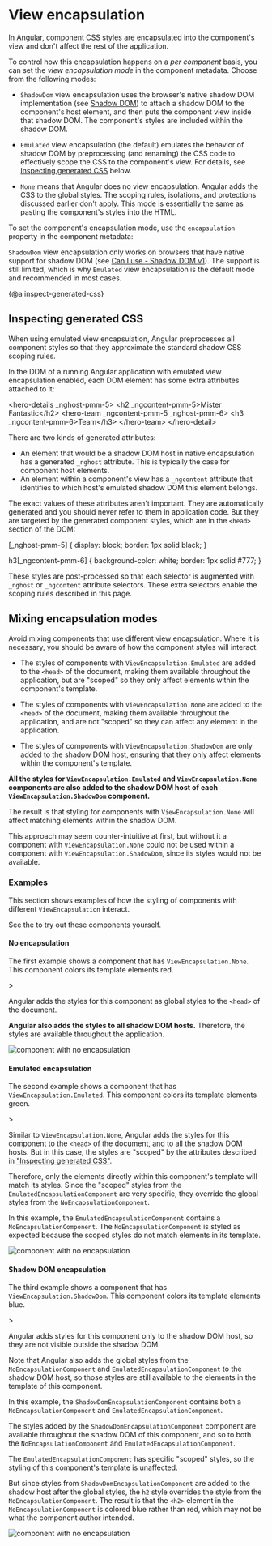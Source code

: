 # View encapsulation

In Angular, component CSS styles are encapsulated into the component's view and don't
affect the rest of the application.

To control how this encapsulation happens on a _per
component_ basis, you can set the _view encapsulation mode_ in the component metadata.
Choose from the following modes:

- `ShadowDom` view encapsulation uses the browser's native shadow DOM implementation (see
  [Shadow DOM](https://developer.mozilla.org/en-US/docs/Web/Web_Components/Shadow_DOM))
  to attach a shadow DOM to the component's host element, and then puts the component
  view inside that shadow DOM. The component's styles are included within the shadow DOM.

- `Emulated` view encapsulation (the default) emulates the behavior of shadow DOM by preprocessing
  (and renaming) the CSS code to effectively scope the CSS to the component's view.
  For details, see [Inspecting generated CSS](guide/view-encapsulation#inspect-generated-css) below.

- `None` means that Angular does no view encapsulation.
  Angular adds the CSS to the global styles.
  The scoping rules, isolations, and protections discussed earlier don't apply.
  This mode is essentially the same as pasting the component's styles into the HTML.

To set the component's encapsulation mode, use the `encapsulation` property in the component metadata:

<code-example path="component-styles/src/app/quest-summary.component.ts" region="encapsulation.shadow" header="src/app/quest-summary.component.ts"></code-example>

`ShadowDom` view encapsulation only works on browsers that have native support
for shadow DOM (see [Can I use - Shadow DOM v1](https://caniuse.com/shadowdomv1)).
The support is still limited, which is why `Emulated` view encapsulation is the default mode and recommended in most cases.

{@a inspect-generated-css}

## Inspecting generated CSS

When using emulated view encapsulation, Angular preprocesses
all component styles so that they approximate the standard shadow CSS scoping rules.

In the DOM of a running Angular application with emulated view
encapsulation enabled, each DOM element has some extra attributes
attached to it:

<code-example format="">
&lt;hero-details _nghost-pmm-5>
  &lt;h2 _ngcontent-pmm-5>Mister Fantastic&lt;/h2>
  &lt;hero-team _ngcontent-pmm-5 _nghost-pmm-6>
    &lt;h3 _ngcontent-pmm-6>Team&lt;/h3>
  &lt;/hero-team>
&lt;/hero-detail>
</code-example>

There are two kinds of generated attributes:

- An element that would be a shadow DOM host in native encapsulation has a
  generated `_nghost` attribute. This is typically the case for component host elements.
- An element within a component's view has a `_ngcontent` attribute
  that identifies to which host's emulated shadow DOM this element belongs.

The exact values of these attributes aren't important. They are automatically
generated and you should never refer to them in application code. But they are targeted
by the generated component styles, which are in the `<head>` section of the DOM:

<code-example format="">
[_nghost-pmm-5] {
  display: block;
  border: 1px solid black;
}

h3[_ngcontent-pmm-6] {
  background-color: white;
  border: 1px solid #777;
}
</code-example>

These styles are post-processed so that each selector is augmented
with `_nghost` or `_ngcontent` attribute selectors.
These extra selectors enable the scoping rules described in this page.

## Mixing encapsulation modes

Avoid mixing components that use different view encapsulation. Where it is necessary, you should be aware of how the component styles will interact.

- The styles of components with `ViewEncapsulation.Emulated` are added to the `<head>` of the document, making them available throughout the application, but are "scoped" so they only affect elements within the component's template.

- The styles of components with `ViewEncapsulation.None` are added to the `<head>` of the document, making them available throughout the application, and are not "scoped" so they can affect any element in the application.

- The styles of components with `ViewEncapsulation.ShadowDom` are only added to the shadow DOM host, ensuring that they only affect elements within the component's template.

**All the styles for `ViewEncapsulation.Emulated` and `ViewEncapsulation.None` components are also added to the shadow DOM host of each `ViewEncapsulation.ShadowDom` component.**

The result is that styling for components with `ViewEncapsulation.None` will affect matching elements within the shadow DOM.

This approach may seem counter-intuitive at first, but without it a component with `ViewEncapsulation.None` could not be used within a component with `ViewEncapsulation.ShadowDom`, since its styles would not be available.

### Examples

This section shows examples of how the styling of components with different `ViewEncapsulation` interact.

See the <live-example noDownload></live-example> to try out these components yourself.

#### No encapsulation

The first example shows a component that has `ViewEncapsulation.None`. This component colors its template elements red.

<code-example path="view-encapsulation/src/app/no-encapsulation.component.ts" header="src/app/no-encapsulation.component.ts"></code-example>>

Angular adds the styles for this component as global styles to the `<head>` of the document.

**Angular also adds the styles to all shadow DOM hosts.** Therefore, the styles are available throughout the application.

<img src="generated/images/guide/view-encapsulation/no-encapsulation.png" alt="component with no encapsulation">

#### Emulated encapsulation

The second example shows a component that has `ViewEncapsulation.Emulated`. This component colors its template elements green.

<code-example path="view-encapsulation/src/app/emulated-encapsulation.component.ts" header="src/app/emulated-encapsulation.component.ts"></code-example>>

Similar to `ViewEncapsulation.None`, Angular adds the styles for this component to the `<head>` of the document, and to all the shadow DOM hosts.
But in this case, the styles are "scoped" by the attributes described in ["Inspecting generated CSS"](#inspecting-generated-css).

Therefore, only the elements directly within this component's template will match its styles.
Since the "scoped" styles from the `EmulatedEncapsulationComponent` are very specific, they override the global styles from the `NoEncapsulationComponent`.

In this example, the `EmulatedEncapsulationComponent` contains a `NoEncapsulationComponent`.
The `NoEncapsulationComponent` is styled as expected because the scoped styles do not match elements in its template.

<img src="generated/images/guide/view-encapsulation/emulated-encapsulation.png" alt="component with no encapsulation">

#### Shadow DOM encapsulation

The third example shows a component that has `ViewEncapsulation.ShadowDom`. This component colors its template elements blue.

<code-example path="view-encapsulation/src/app/shadow-dom-encapsulation.component.ts" header="src/app/shadow-dom-encapsulation.component.ts"></code-example>>

Angular adds styles for this component only to the shadow DOM host, so they are not visible outside the shadow DOM.

Note that Angular also adds the global styles from the `NoEncapsulationComponent` and `EmulatedEncapsulationComponent` to the shadow DOM host, so those styles are still available to the elements in the template of this component.

In this example, the `ShadowDomEncapsulationComponent` contains both a `NoEncapsulationComponent` and `EmulatedEncapsulationComponent`.

The styles added by the `ShadowDomEncapsulationComponent` component are available throughout the shadow DOM of this component, and so to both the `NoEncapsulationComponent` and `EmulatedEncapsulationComponent`.

The `EmulatedEncapsulationComponent` has specific "scoped" styles, so the styling of this component's template is unaffected.

But since styles from `ShadowDomEncapsulationComponent` are added to the shadow host after the global styles, the `h2` style overrides the style from the `NoEncapsulationComponent`.
The result is that the `<h2>` element in the `NoEncapsulationComponent` is colored blue rather than red, which may not be what the component author intended.

<img src="generated/images/guide/view-encapsulation/shadow-dom-encapsulation.png" alt="component with no encapsulation">
